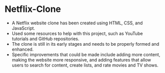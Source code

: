 # Netflix-Clone 
* A Netflix website clone has been created using HTML, CSS, and JavaScript.
* Used some resources to help with this project, such as YouTube tutorials and GitHub repositories.
* The clone is still in its early stages and needs to be properly formed and enhanced.
* Specific improvements that could be made include adding more content, making the website more responsive, and adding features that allow users to search for content, create lists, and rate movies and TV shows.

